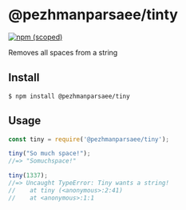 # @pezhmanparsaee/tinty

[![npm (scoped)](https://img.shields.io/npm/v/@pezhmanparsaee/tiny.svg)](https://www.npmjs.com/package/@pezhmanparsaee/tiny)


Removes all spaces from a string

## Install
```
$ npm install @pezhmanparsaee/tiny
```

## Usage
```js
const tiny = require('@pezhmanparsaee/tiny');

tiny("So much space!");
//=> "Somuchspace!"

tiny(1337);
//=> Uncaught TypeError: Tiny wants a string!
//    at tiny (<anonymous>:2:41)
//    at <anonymous>:1:1

```
